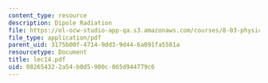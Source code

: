 ```yaml
---
content_type: resource
description: Dipole Radiation
file: https://ol-ocw-studio-app-qa.s3.amazonaws.com/courses/8-03-physics-iii-spring-2003/082654322a54b0d5900c865d944779c6_lec14.pdf
file_type: application/pdf
parent_uid: 3175b00f-4714-9dd3-9d44-6a091fa5561a
resourcetype: Document
title: lec14.pdf
uid: 08265432-2a54-b0d5-900c-865d944779c6
---
```

